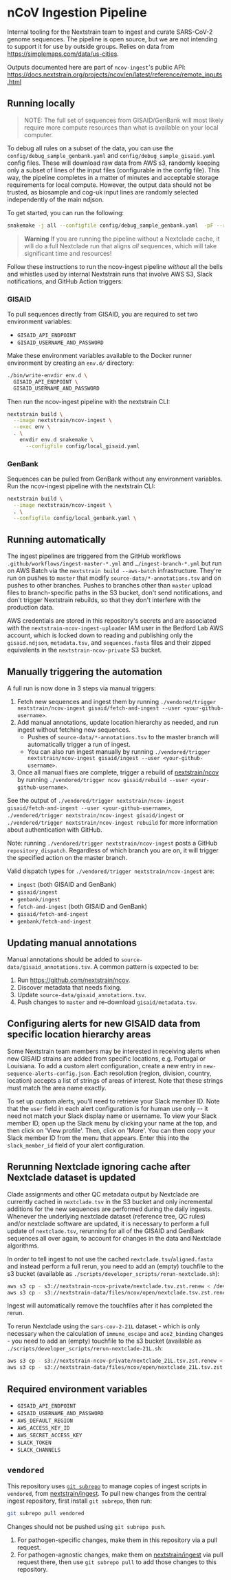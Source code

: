 # nCoV Ingestion Pipeline

Internal tooling for the Nextstrain team to ingest and curate SARS-CoV-2 genome sequences. The pipeline is open source, but we are not intending to support it for use by outside groups.
Relies on data from <https://simplemaps.com/data/us-cities>.

Outputs documented here are part of `ncov-ingest`'s public API: https://docs.nextstrain.org/projects/ncov/en/latest/reference/remote_inputs.html

## Running locally

> NOTE: The full set of sequences from GISAID/GenBank will most likely require more compute resources than what is available on your local computer.

To debug all rules on a subset of the data, you can use the `config/debug_sample_genbank.yaml` and `config/debug_sample_gisaid.yaml` config files.
These will download raw data from AWS s3, randomly keeping only a subset of lines of the input files (configurable in the config file).
This way, the pipeline completes in a matter of minutes and acceptable storage requirements for local compute.
However, the output data should not be trusted, as biosample and cog-uk input lines are randomly selected independently of the main ndjson.

To get started, you can run the following:

```sh
snakemake -j all --configfile config/debug_sample_genbank.yaml  -pF --ri --nt
```

> **Warning**
> If you are running the pipeline without a Nextclade cache, it will do a full Nextclade run that aligns _all_ sequences,
> which will take significant time and resources!

Follow these instructions to run the ncov-ingest pipeline _without_ all the bells and whistles used by internal Nextstrain runs that involve AWS S3, Slack notifications, and GitHub Action triggers:

### GISAID

To pull sequences directly from GISAID, you are required to set two environment variables:

- `GISAID_API_ENDPOINT`
- `GISAID_USERNAME_AND_PASSWORD`

Make these environment variables available to the Docker runner environment by creating an `env.d/` directory:

```sh
./bin/write-envdir env.d \
  GISAID_API_ENDPOINT \
  GISAID_USERNAME_AND_PASSWORD
```

Then run the ncov-ingest pipeline with the nextstrain CLI:

```sh
nextstrain build \
  --image nextstrain/ncov-ingest \
  --exec env \
  . \
    envdir env.d snakemake \
      --configfile config/local_gisaid.yaml
```

### GenBank

Sequences can be pulled from GenBank without any environment variables.
Run the ncov-ingest pipeline with the nextstrain CLI:

```sh
nextstrain build \
  --image nextstrain/ncov-ingest \
  . \
  --configfile config/local_genbank.yaml \
```

## Running automatically

The ingest pipelines are triggered from the GitHub workflows `.github/workflows/ingest-master-*.yml` and `…/ingest-branch-*.yml` but run on AWS Batch via the `nextstrain build --aws-batch` infrastructure.
They're run on pushes to `master` that modify `source-data/*-annotations.tsv` and on pushes to other branches.
Pushes to branches other than `master` upload files to branch-specific paths in the S3 bucket, don't send notifications, and don't trigger Nextstrain rebuilds, so that they don't interfere with the production data.

AWS credentials are stored in this repository's secrets and are associated with the `nextstrain-ncov-ingest-uploader` IAM user in the Bedford Lab AWS account, which is locked down to reading and publishing only the `gisaid.ndjson`, `metadata.tsv`, and `sequences.fasta` files and their zipped equivalents in the `nextstrain-ncov-private` S3 bucket.

## Manually triggering the automation

A full run is now done in 3 steps via manual triggers:

1. Fetch new sequences and ingest them by running `./vendored/trigger nextstrain/ncov-ingest gisaid/fetch-and-ingest --user <your-github-username>`.
2. Add manual annotations, update location hierarchy as needed, and run ingest without fetching new sequences.
    - Pushes of `source-data/*-annotations.tsv` to the master branch will automatically trigger a run of ingest.
    - You can also run ingest manually by running `./vendored/trigger nextstrain/ncov-ingest gisaid/ingest --user <your-github-username>`.
3. Once all manual fixes are complete, trigger a rebuild of [nextstrain/ncov](https://github.com/nextstrain/ncov) by running `./vendored/trigger ncov gisaid/rebuild --user <your-github-username>`.

See the output of `./vendored/trigger nextstrain/ncov-ingest gisaid/fetch-and-ingest --user <your-github-username>`, `./vendored/trigger nextstrain/ncov-ingest gisaid/ingest` or `./vendored/trigger nextstrain/ncov-ingest rebuild` for more information about authentication with GitHub.

Note: running `./vendored/trigger nextstrain/ncov-ingest` posts a GitHub `repository_dispatch`.
Regardless of which branch you are on, it will trigger the specified action on the master branch.

Valid dispatch types for `./vendored/trigger nextstrain/ncov-ingest` are:

- `ingest` (both GISAID and GenBank)
- `gisaid/ingest`
- `genbank/ingest`
- `fetch-and-ingest` (both GISAID and GenBank)
- `gisaid/fetch-and-ingest`
- `genbank/fetch-and-ingest`

## Updating manual annotations

Manual annotations should be added to `source-data/gisaid_annotations.tsv`.
A common pattern is expected to be:

 1. Run <https://github.com/nextstrain/ncov>.
 2. Discover metadata that needs fixing.
 3. Update `source-data/gisaid_annotations.tsv`.
 4. Push changes to `master` and re-download `gisaid/metadata.tsv`.

## Configuring alerts for new GISAID data from specific location hierarchy areas

Some Nextstrain team members may be interested in receiving alerts when new GISAID strains are added from specific locations, e.g. Portugal or Louisiana.
To add a custom alert configuration, create a new entry in `new-sequence-alerts-config.json`.
Each resolution (region, division, country, location) accepts a list of strings of areas of interest.
Note that these strings must match the area name exactly.

To set up custom alerts, you'll need to retrieve your Slack member ID.
Note that the `user` field in each alert configuration is for human use only -- it need not match your Slack display name or username.
To view your Slack member ID, open up the Slack menu by clicking your name at the top, and then click on 'View profile'.
Then, click on 'More'.
You can then copy your Slack member ID from the menu that appears.
Enter this into the `slack_member_id` field of your alert configuration.

## Rerunning Nextclade ignoring cache after Nextclade dataset is updated

Clade assignments and other QC metadata output by Nextclade are currently cached in `nextclade.tsv` in the S3 bucket and only incremental additions for the new sequences are performed during the daily ingests.
Whenever the underlying nextclade dataset (reference tree, QC rules) and/or nextclade software are updated, it is necessary to perform a full update of `nextclade.tsv`, rerunning for all of the GISAID and GenBank sequences all over again, to account for changes in the data and Nextclade algorithms.

In order to tell ingest to not use the cached `nextclade.tsv`/`aligned.fasta` and instead perform a full rerun, you need to add an (empty) touchfile to the s3 bucket (available as `./scripts/developer_scripts/rerun-nextclade.sh`):

```bash
aws s3 cp - s3://nextstrain-ncov-private/nextclade.tsv.zst.renew < /dev/null
aws s3 cp - s3://nextstrain-data/files/ncov/open/nextclade.tsv.zst.renew < /dev/null
```

Ingest will automatically remove the touchfiles after it has completed the rerun.

To rerun Nextclade using the `sars-cov-2-21L` dataset - which is only necessary when the calculation of `immune_escape` and `ace2_binding` changes - you need to add an (empty) touchfile to the s3 bucket (available as `./scripts/developer_scripts/rerun-nextclade-21L.sh`:

```bash
aws s3 cp - s3://nextstrain-ncov-private/nextclade_21L.tsv.zst.renew < /dev/null
aws s3 cp - s3://nextstrain-data/files/ncov/open/nextclade_21L.tsv.zst.renew < /dev/null
```

## Required environment variables

- `GISAID_API_ENDPOINT`
- `GISAID_USERNAME_AND_PASSWORD`
- `AWS_DEFAULT_REGION`
- `AWS_ACCESS_KEY_ID`
- `AWS_SECRET_ACCESS_KEY`
- `SLACK_TOKEN`
- `SLACK_CHANNELS`

## `vendored`

This repository uses [`git subrepo`](https://github.com/ingydotnet/git-subrepo) to manage copies of ingest scripts in `vendored`, from [nextstrain/ingest](https://github.com/nextstrain/ingest). To pull new changes from the central ingest repository, first install `git subrepo`, then run:

```sh
git subrepo pull vendored
```

Changes should not be pushed using `git subrepo push`.

1. For pathogen-specific changes, make them in this repository via a pull request.
2. For pathogen-agnostic changes, make them on [nextstrain/ingest](https://github.com/nextstrain/ingest) via pull request there, then use `git subrepo pull` to add those changes to this repository.
